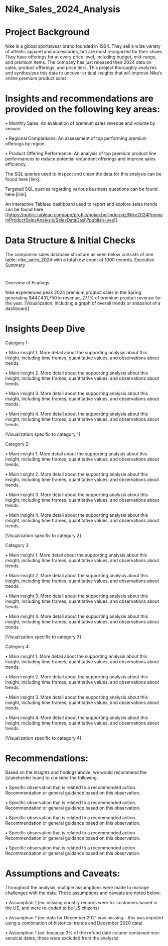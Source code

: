 # Nike_Sales_2024_Analysis

# Project Background

Nike is a global sportswear brand founded in 1964. They sell a wide variety of athletic apparel and accessories, but are most recognized for their shoes. They have offerings for at every price level, including budget, mid-range, and premium items. 
The company has just released their 2024 data on sales, product offerings, and price tiers. This project thoroughly analyzes and synthesizes this data to uncover critical insights that will improve Nike’s online premium product sales.

# Insights and recommendations are provided on the following key areas:
•	Monthly Sales: An evaluation of premium sales revenue and volume by season. 

•	Regional Comparisons: An assessment of top performing premium offerings by region.

•	Product Offering Performance: An analysis of top premium product line performances to reduce potential redundant offerings and improve sales efficiency. 

The SQL queries used to inspect and clean the data for this analysis can be found here [link].

Targeted SQL queries regarding various business questions can be found here [link].

An interactive Tableau dashboard used to report and explore sales trends can be found here [(https://public.tableau.com/app/profile/nolan.bellinder/viz/Nike2024PremiumProductSalesAnalysis/SalesDataDash?publish=yes)].

# Data Structure & Initial Checks

The companies sales database structure as seen below consists of one table: nike_sales_2024 with a total row count of 1000 records. 
Executive Summary
# 
Overview of Findings

Nike experienced peak 2024 premium product sales in the Spring generating $447,431,750 in revenue, 27.1% of premium product revenue for the year.
[Visualization, including a graph of overall trends or snapshot of a dashboard]

# Insights Deep Dive
Category 1:

•	Main insight 1. More detail about the supporting analysis about this insight, including time frames, quantitative values, and observations about trends.

•	Main insight 2. More detail about the supporting analysis about this insight, including time frames, quantitative values, and observations about trends.

•	Main insight 3. More detail about the supporting analysis about this insight, including time frames, quantitative values, and observations about trends.

•	Main insight 4. More detail about the supporting analysis about this insight, including time frames, quantitative values, and observations about trends.

[Visualization specific to category 1]

Category 2:

•	Main insight 1. More detail about the supporting analysis about this insight, including time frames, quantitative values, and observations about trends.

•	Main insight 2. More detail about the supporting analysis about this insight, including time frames, quantitative values, and observations about trends.

•	Main insight 3. More detail about the supporting analysis about this insight, including time frames, quantitative values, and observations about trends.

•	Main insight 4. More detail about the supporting analysis about this insight, including time frames, quantitative values, and observations about trends.

[Visualization specific to category 2]

Category 3:

•	Main insight 1. More detail about the supporting analysis about this insight, including time frames, quantitative values, and observations about trends.

•	Main insight 2. More detail about the supporting analysis about this insight, including time frames, quantitative values, and observations about trends.

•	Main insight 3. More detail about the supporting analysis about this insight, including time frames, quantitative values, and observations about trends.

•	Main insight 4. More detail about the supporting analysis about this insight, including time frames, quantitative values, and observations about trends.

[Visualization specific to category 3]

Category 4:

•	Main insight 1. More detail about the supporting analysis about this insight, including time frames, quantitative values, and observations about trends.

•	Main insight 2. More detail about the supporting analysis about this insight, including time frames, quantitative values, and observations about trends.

•	Main insight 3. More detail about the supporting analysis about this insight, including time frames, quantitative values, and observations about trends.

•	Main insight 4. More detail about the supporting analysis about this insight, including time frames, quantitative values, and observations about trends.

[Visualization specific to category 4]

# Recommendations:

Based on the insights and findings above, we would recommend the [stakeholder team] to consider the following:

•	Specific observation that is related to a recommended action. Recommendation or general guidance based on this observation.

•	Specific observation that is related to a recommended action. Recommendation or general guidance based on this observation.

•	Specific observation that is related to a recommended action. Recommendation or general guidance based on this observation.

•	Specific observation that is related to a recommended action. Recommendation or general guidance based on this observation.

•	Specific observation that is related to a recommended action. Recommendation or general guidance based on this observation.

# Assumptions and Caveats:

Throughout the analysis, multiple assumptions were made to manage challenges with the data. These assumptions and caveats are noted below:

•	Assumption 1 (ex: missing country records were for customers based in the US, and were re-coded to be US citizens)

•	Assumption 1 (ex: data for December 2021 was missing - this was imputed using a combination of historical trends and December 2020 data)

•	Assumption 1 (ex: because 3% of the refund date column contained non-sensical dates, these were excluded from the analysis)
